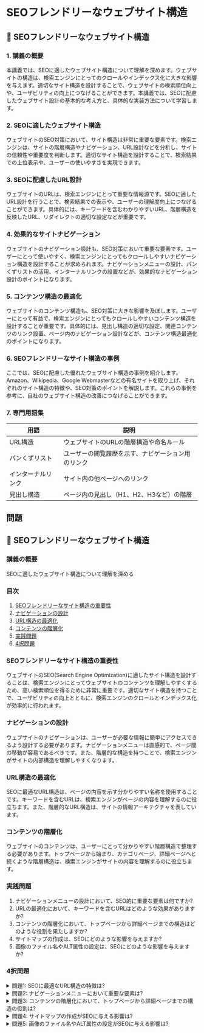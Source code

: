 # SEOフレンドリーなウェブサイト構造

## 📝 SEOフレンドリーなウェブサイト構造

<a id="introduction"></a>
### 1. 講義の概要

本講義では、SEOに適したウェブサイト構造について理解を深めます。ウェブサイトの構造は、検索エンジンにとってのクロールやインデックス化に大きな影響を与えます。適切なサイト構造を設計することで、ウェブサイトの検索順位向上や、ユーザビリティの向上につなげることができます。本講義では、SEOに配慮したウェブサイト設計の基本的な考え方と、具体的な実装方法について学習します。

<a id="site-structure"></a>
### 2. SEOに適したウェブサイト構造

ウェブサイトのSEO対策において、サイト構造は非常に重要な要素です。検索エンジンは、サイトの階層構造やナビゲーション、URL設計などを分析し、サイトの信頼性や重要度を判断します。適切なサイト構造を設計することで、検索結果での上位表示や、ユーザーの使いやすさを実現できます。

<a id="url-structure"></a>
### 3. SEOに配慮したURL設計

ウェブサイトのURLは、検索エンジンにとって重要な情報源です。SEOに適したURL設計を行うことで、検索結果での表示や、ユーザーの理解度向上につなげることができます。具体的には、キーワードを含むわかりやすいURL、階層構造を反映したURL、リダイレクトの適切な設定などが重要です。

<a id="navigation"></a>
### 4. 効果的なサイトナビゲーション

ウェブサイトのナビゲーション設計も、SEO対策において重要な要素です。ユーザーにとって使いやすく、検索エンジンにとってもクロールしやすいナビゲーション構造を設計することが求められます。ナビゲーションメニューの設計、パンくずリストの活用、インターナルリンクの設置などが、効果的なナビゲーション設計のポイントになります。

<a id="content-structure"></a>
### 5. コンテンツ構造の最適化

ウェブサイトのコンテンツ構造も、SEO対策に大きな影響を及ぼします。ユーザーにとって有益で、検索エンジンにとってもクロールしやすいコンテンツ構造を設計することが重要です。具体的には、見出し構造の適切な設定、関連コンテンツのリンク設置、ページ内のナビゲーション設計などが、コンテンツ構造最適化のポイントになります。

<a id="examples"></a>
### 6. SEOフレンドリーなサイト構造の事例

ここでは、SEOに配慮した優れたウェブサイト構造の事例を紹介します。Amazon、Wikipedia、Google Webmasterなどの有名サイトを取り上げ、それぞれのサイト構造の特徴や、SEO対策のポイントを解説します。これらの事例を参考に、自社のウェブサイト構造の改善につなげることができます。

<a id="glossary"></a>
### 7. 専門用語集

| 用語 | 説明 |
| --- | --- |
| URL構造 | ウェブサイトのURLの階層構造や命名ルール |
| パンくずリスト | ユーザーの閲覧履歴を示す、ナビゲーション用のリンク |
| インターナルリンク | サイト内の他ページへのリンク |
| 見出し構造 | ページ内の見出し（H1、H2、H3など）の階層 |

## 問題

## 📝 SEOフレンドリーなウェブサイト構造

<a id="introduction"></a>
### 講義の概要
SEOに適したウェブサイト構造について理解を深める

### 目次
1. [SEOフレンドリーなサイト構造の重要性](#importance)
2. [ナビゲーションの設計](#navigation)
3. [URL構造の最適化](#url-structure)
4. [コンテンツの階層化](#content-hierarchy)
5. [実践問題](#practice-problems)
6. [4択問題](#multiple-choice)

<a id="importance"></a>
### SEOフレンドリーなサイト構造の重要性
ウェブサイトのSEO(Search Engine Optimization)に適したサイト構造を設計することは、検索エンジンにとってウェブサイトのコンテンツを理解しやすくするため、高い検索順位を得るために非常に重要です。適切なサイト構造を持つことで、ユーザビリティの向上とともに、検索エンジンのクロールとインデックス化が効率的に行われます。

<a id="navigation"></a>
### ナビゲーションの設計
ウェブサイトのナビゲーションは、ユーザーが必要な情報に簡単にアクセスできるよう設計する必要があります。ナビゲーションメニューは直感的で、ページ間の移動が容易であるべきです。また、階層的な構造を持つことで、検索エンジンがサイトの内部構造を理解しやすくなります。

<a id="url-structure"></a>
### URL構造の最適化
SEOに最適なURL構造は、ページの内容を示す分かりやすい名称を使用することです。キーワードを含むURLは、検索エンジンがページの内容を理解するのに役立ちます。また、階層的なURL構造は、サイトの情報アーキテクチャを表しています。

<a id="content-hierarchy"></a>
### コンテンツの階層化
ウェブサイトのコンテンツは、ユーザーにとって分かりやすい階層構造で整理する必要があります。トップページから始まり、カテゴリページ、詳細ページへと続くような階層構造は、検索エンジンがサイトの内容を理解するのに役立ちます。

<a id="practice-problems"></a>
### 実践問題

1. ナビゲーションメニューの設計において、SEO的に重要な要素は何ですか?
2. URLの最適化において、キーワードを含むURLはどのような効果がありますか?
3. コンテンツの階層化において、トップページから詳細ページまでの構造はどのような役割を果たしますか?
4. サイトマップの作成は、SEOにどのような影響を与えますか?
5. 画像のファイル名やALT属性の設定は、SEOにどのような影響を与えますか?

<a id="multiple-choice"></a>
### 4択問題

<details>
<summary>問題1: SEOに最適なURL構造の特徴は?</summary>

- a. 短く簡潔なURL
- b. 数字やランダムな文字列を含むURL
- c. 階層的な構造を持たないURL
- d. キーワードを含まないURL

<details>
<summary>回答と解説</summary>

回答: a. 短く簡潔なURL

SEOに最適なURL構造は、ページの内容を示す分かりやすい名称を使用することです。キーワードを含むURLは、検索エンジンがページの内容を理解するのに役立ちます。また、階層的なURL構造は、サイトの情報アーキテクチャを表しています。
</details>
</details>

<details>
<summary>問題2: ナビゲーションメニューにおいて重要な要素は?</summary>

- a. 多くのリンクを含むこと
- b. 複雑な階層構造を持つこと
- c. 直感的で使いやすいこと
- d. 画像を多く使うこと

<details>
<summary>回答と解説</summary>

回答: c. 直感的で使いやすいこと

"ナビゲーションメニューは直感的で、ページ間の移動が容易であるべきです。また、階層的な構造を持つことで、検索エンジンがサイトの内部構造を理解しやすくなります。"
</details>
</details>

<details>
<summary>問題3: コンテンツの階層化において、トップページから詳細ページまでの構造の役割は?</summary>

- a. ユーザビリティを高めること
- b. 検索エンジンの理解を助けること
- c. サイトの広告収益を上げること
- d. a and b

<details>
<summary>回答と解説</summary>

回答: d. a and b

"ウェブサイトのコンテンツは、ユーザーにとって分かりやすい階層構造で整理する必要があります。トップページから始まり、カテゴリページ、詳細ページへと続くような階層構造は、検索エンジンがサイトの内容を理解するのに役立ちます。"
</details>
</details>

<details>
<summary>問題4: サイトマップの作成がSEOに与える影響は?</summary>

- a. サイトマップは検索エンジンにとって重要ではない
- b. サイトマップはユーザビリティを高めるが、SEOには影響しない
- c. サイトマップは検索エンジンがサイトの構造を理解するのに役立つ
- d. サイトマップは検索エンジンの評価に影響しない

<details>
<summary>回答と解説</summary>

回答: c. サイトマップは検索エンジンがサイトの構造を理解するのに役立つ

"サイトマップの作成は、検索エンジンがサイトの内部構造を理解するのに役立ち、SEOに良い影響を与えます。サイトマップを提供することで、検索エンジンがサイト全体のコンテンツを効率的にクロールできるようになります。"
</details>
</details>

<details>
<summary>問題5: 画像のファイル名やALT属性の設定がSEOに与える影響は?</summary>

- a. 画像の最適化はSEOに影響しない
- b. 画像のファイル名にキーワードを含めることが重要
- c. ALT属性の設定は任意で、SEOに影響しない
- d. 画